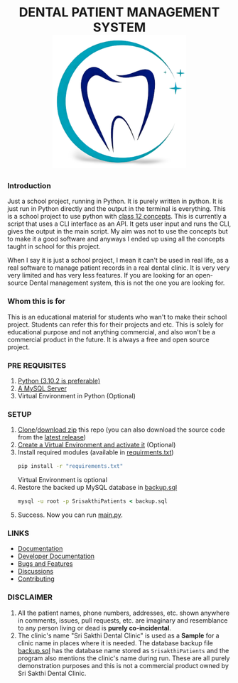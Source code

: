 <h1 align="center">
DENTAL PATIENT MANAGEMENT SYSTEM<br>
<img src="Assets/Teeth-logo.png" width="300">
</h1>

### Introduction
Just a school project, running in Python. It is purely written in python. 
It is just run in Python directly and the output in the terminal is everything.
This is a school project to use python with [class 12 concepts](https://csstudy.in/sumita-arora-python-class-12-pdf-cs-book/).
This is currently a script that uses a CLI interface as an API. It gets user
input and runs the CLI, gives the output in the main script. 
My aim was not to use the concepts but to make it a good software and anyways I 
ended up using all the concepts taught in school for this project.

When I say it is just a school project, I mean it can't be used in real life, as
a real software to manage patient records in a  real dental clinic. It is very very
very limited and has very less features. If you are looking for an open-source Dental
management system, this is not the one you are looking for.

### Whom this is for
This is an educational material for students who wan't to make their school project.
Students can refer this for their projects and etc. This is solely for educational
purpose and not anything commercial, and also won't be a commercial product in the 
future. It is always a free and open source project.

### PRE REQUISITES
1. [Python (3.10.2 is preferable)](https://realpython.com/installing-python/)
2. [A MySQL Server](https://www.mysql.com/)
3. Virtual Environment in Python (Optional)

### SETUP
1. [Clone](https://www.howtogeek.com/451360/how-to-clone-a-github-repository/)/[download zip](https://sites.northwestern.edu/researchcomputing/resources/downloading-from-github/) this repo (you can also download the source code from the [latest release](https://github.com/ShobanChiddarth/Dental-Patient-Management-System/releases/latest))
1. [Create a Virtual Environment and activate it](https://thepythonguru.com/python-virtualenv-guide/) (Optional)
1. Install required modules (available in [requirments.txt](/requirements.txt))
   ```cmd
   pip install -r "requirements.txt"
   ```
   Virtual Environment is optional
1. Restore the backed up MySQL database in [backup.sql](backup.sql)
   ```cmd
   mysql -u root -p SrisakthiPatients < backup.sql
   ```
1. Success. Now you can run [main.py](/src/main.py).

### LINKS
- [Documentation](./docs/)
- [Developer Documentation](./docs/devdocs)
- [Bugs and Features](https://github.com/ShobanChiddarth/Dental-Patient-Management-System/issues)
- [Discussions](https://github.com/ShobanChiddarth/Dental-Patient-Management-System/discussions)
- [Contributing](.github/CONTRIBUTING.md)

### DISCLAIMER
1. All the patient names, phone numbers, addresses, etc. shown anywhere
in comments, issues, pull requests, etc. are imaginary and resemblance
to any person living or dead is **purely co-incidental**.
1. The clinic's name "Sri Sakthi Dental Clinic" is used as a **Sample** for
a clinic name in places where it is needed. The database backup file
[backup.sql](https://github.com/ShobanChiddarth/Dental-Patient-Management-System/blob/d985c7a09cd2a052a3d47ce70db3bea31c2e79fd/backup.sql#L22) <!-- Permalink is used in case the database is updated in the future, the line where the `CREATE DATABASE` statement would be present may not be the same -->
has the database name stored as `SrisakthiPatients` and the program also
mentions the clinic's name during run. These are all purely demonstration
purposes and this is not a commercial product owned by Sri Sakthi Dental Clinic.

